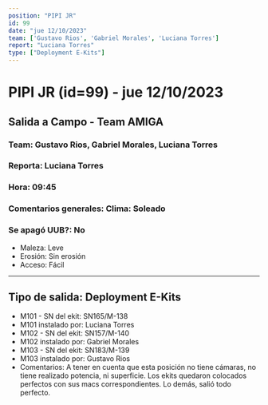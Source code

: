 ```yaml
---
position: "PIPI JR"
id: 99
date: "jue 12/10/2023"
team: ['Gustavo Rios', 'Gabriel Morales', 'Luciana Torres']
report: "Luciana Torres"
type: ["Deployment E-Kits"]
---
```


# PIPI JR (id=99) - jue 12/10/2023
## Salida a Campo - Team AMIGA
### Team: Gustavo Rios, Gabriel Morales, Luciana Torres
### Reporta: Luciana Torres
### Hora: 09:45
### Comentarios generales: Clima: Soleado 
### Se apagó UUB?: No 
- Maleza: Leve
- Erosión: Sin erosión
- Acceso: Fácil

---------
## Tipo de salida: Deployment E-Kits
   - M101 - SN del ekit: SN165/M-138
   - M101 instalado por: Luciana Torres
   - M102 - SN del ekit: SN157/M-140
   - M102 instalado por: Gabriel Morales
   - M103 - SN del ekit: SN183/M-139
   - M103 instalado por: Gustavo Rios
   - Comentarios: A tener en cuenta que esta posición no tiene cámaras, no tiene realizado potencia, ni superficie. Los ekits quedaron colocados perfectos con sus macs correspondientes. Lo demás, salió todo perfecto. 
